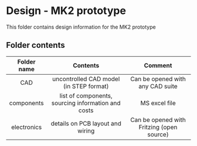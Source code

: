 # Design - MK2 prototype

This folder contains design information for the MK2 prototype

## Folder contents

| Folder name |                      Contents                      |                  Comment                  |
| :---------: | :------------------------------------------------: | :---------------------------------------: |
|     CAD     |      uncontrolled CAD model (in STEP format)       |     Can be opened with any CAD suite      |
| components  | list of components, sourcing information and costs |               MS excel file               |
| electronics |          details on PCB layout and wiring          | Can be opened with Fritzing (open source) |

